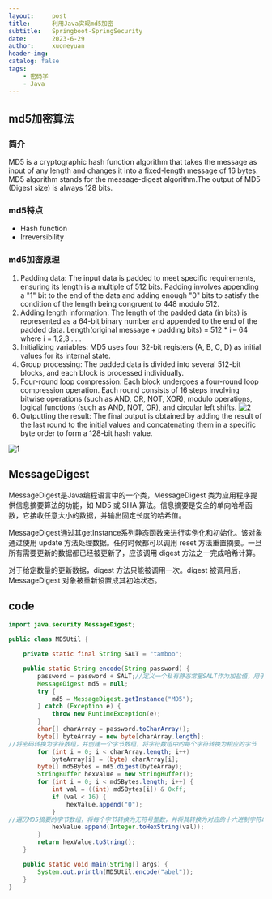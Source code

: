 ```yaml
---
layout:     post
title:      利用Java实现md5加密
subtitle:   Springboot-SpringSecurity
date:       2023-6-29
author:     xuoneyuan
header-img: 
catalog: false
tags:
    - 密码学
    - Java
---
```


## md5加密算法
### 简介
MD5 is a cryptographic hash function algorithm that takes the message as input of any length and changes it into a fixed-length message of 16 bytes. MD5 algorithm stands for the message-digest algorithm.The output of MD5 (Digest size) is always 128 bits. 

### md5特点
- Hash function
- Irreversibility

### md5加密原理
1. Padding data: The input data is padded to meet specific requirements, ensuring its length is a multiple of 512 bits. Padding involves appending a "1" bit to the end of the data and adding enough "0" bits to satisfy the condition of the length being congruent to 448 modulo 512.
2. Adding length information: The length of the padded data (in bits) is represented as a 64-bit binary number and appended to the end of the padded data. Length(original message + padding bits) =  512 * i – 64 where i = 1,2,3 . . . 
3. Initializing variables: MD5 uses four 32-bit registers (A, B, C, D) as initial values for its internal state.
4. Group processing: The padded data is divided into several 512-bit blocks, and each block is processed individually.
5. Four-round loop compression: Each block undergoes a four-round loop compression operation. Each round consists of 16 steps involving bitwise operations (such as AND, OR, NOT, XOR), modulo operations, logical functions (such as AND, NOT, OR), and circular left shifts.
![2]({{site.baseurl}}/img-post/md5-cry.png)
6. Outputting the result: The final output is obtained by adding the result of the last round to the initial values and concatenating them in a specific byte order to form a 128-bit hash value.

![1]({{site.baseurl}}/img-post/MD5.png)
## MessageDigest
MessageDigest是Java编程语言中的一个类，MessageDigest 类为应用程序提供信息摘要算法的功能，如 MD5 或 SHA 算法。信息摘要是安全的单向哈希函数，它接收任意大小的数据，并输出固定长度的哈希值。

MessageDigest通过其getInstance系列静态函数来进行实例化和初始化。该对象通过使用 update 方法处理数据。任何时候都可以调用 reset 方法重置摘要。一旦所有需要更新的数据都已经被更新了，应该调用 digest 方法之一完成哈希计算。

对于给定数量的更新数据，digest 方法只能被调用一次。digest 被调用后，MessageDigest 对象被重新设置成其初始状态。

## code
~~~java
import java.security.MessageDigest;

public class MD5Util {

    private static final String SALT = "tamboo";

    public static String encode(String password) {
        password = password + SALT;//定义一个私有静态常量SALT作为加盐值，用于增加密码的复杂度
        MessageDigest md5 = null;
        try {
            md5 = MessageDigest.getInstance("MD5");
        } catch (Exception e) {
            throw new RuntimeException(e);
        }
        char[] charArray = password.toCharArray();
        byte[] byteArray = new byte[charArray.length];
//将密码转换为字符数组，并创建一个字节数组，将字符数组中的每个字符转换为相应的字节
        for (int i = 0; i < charArray.length; i++)
            byteArray[i] = (byte) charArray[i];
        byte[] md5Bytes = md5.digest(byteArray);
        StringBuffer hexValue = new StringBuffer();
        for (int i = 0; i < md5Bytes.length; i++) {
            int val = ((int) md5Bytes[i]) & 0xff;
            if (val < 16) {
                hexValue.append("0");
            }
//遍历MD5摘要的字节数组，将每个字节转换为无符号整数，并将其转换为对应的十六进制字符串。如果转换后的字符串长度小于2位，则在其前面补零
            hexValue.append(Integer.toHexString(val));
        }
        return hexValue.toString();
    }

    public static void main(String[] args) {
        System.out.println(MD5Util.encode("abel"));
    }
}
~~~
